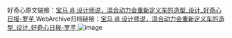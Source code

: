 好奇心原文链接：[宝马 i8 设计师说，混合动力会重新定义车的造型_设计_好奇心日报-罗芊 ](https://www.qdaily.com/articles/9657.html)
WebArchive归档链接：[宝马 i8 设计师说，混合动力会重新定义车的造型_设计_好奇心日报-罗芊 ](http://web.archive.org/web/20190623154709/https://www.qdaily.com/articles/9657.html)
![image](http://ww3.sinaimg.cn/large/007d5XDply1g3vg4hdugjj30u03rrb29)